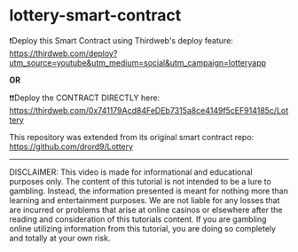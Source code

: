 # lottery-smart-contract

❗Deploy this Smart Contract using Thirdweb's deploy feature: https://thirdweb.com/deploy?utm_source=youtube&utm_medium=social&utm_campaign=lotteryapp

**OR**

❗❗Deploy the CONTRACT DIRECTLY here: https://thirdweb.com/0x741179Acd84FeDEb7315a8ce4149f5cEF914185c/Lottery

This repository was extended from its original smart contract repo: https://github.com/drord9/Lottery

--------

DISCLAIMER: This video is made for informational and educational purposes only. The content of this tutorial is not intended to be a lure to gambling. Instead, the information presented is meant for nothing more than learning and entertainment purposes. We are not liable for any losses that are incurred or problems that arise at online casinos or elsewhere after the reading and consideration of this tutorials content. If you are gambling online utilizing information from this tutorial, you are doing so completely and totally at your own risk.

